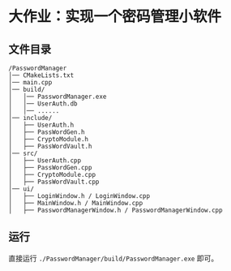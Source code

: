 # 大作业：实现一个密码管理小软件

## 文件目录

```
/PasswordManager
│── CMakeLists.txt
│── main.cpp
│── build/
│   │── PasswordManager.exe
│   │── UserAuth.db
│   │── ......
│── include/
│   ├── UserAuth.h
│   ├── PassWordGen.h
│   ├── CryptoModule.h
│   ├── PassWordVault.h
│── src/
│   ├── UserAuth.cpp
│   ├── PassWordGen.cpp
│   ├── CryptoModule.cpp
│   ├── PassWordVault.cpp
│── ui/
│   ├── LoginWindow.h / LoginWindow.cpp
│   ├── MainWindow.h / MainWindow.cpp
│   ├── PasswordManagerWindow.h / PasswordManagerWindow.cpp
```

## 运行

直接运行 `./PasswordManager/build/PasswordManager.exe` 即可。
